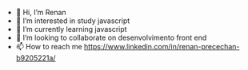 - 👋 Hi, I’m Renan
- 👀 I’m interested in study javascript
- 🌱 I’m currently learning  javascript
- 💞️ I’m looking to collaborate on  desenvolvimento front end 
- 📫 How to reach me https://www.linkedin.com/in/renan-precechan-b9205221a/

<!---
RenanProg/RenanProg is a ✨ special ✨ repository because its `README.md` (this file) appears on your GitHub profile.
You can click the Preview link to take a look at your changes.
--->
